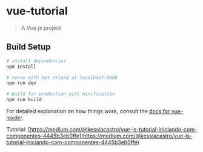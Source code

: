 # vue-tutorial

> A Vue.js project

## Build Setup

``` bash
# install dependencies
npm install

# serve with hot reload at localhost:8080
npm run dev

# build for production with minification
npm run build
```

For detailed explanation on how things work, consult the [docs for vue-loader](http://vuejs.github.io/vue-loader).

Tutorial: [https://medium.com/@kessiacastro/vue-js-tutorial-iniciando-com-componentes-4445b3eb0ffe](https://medium.com/@kessiacastro/vue-js-tutorial-iniciando-com-componentes-4445b3eb0ffe)
